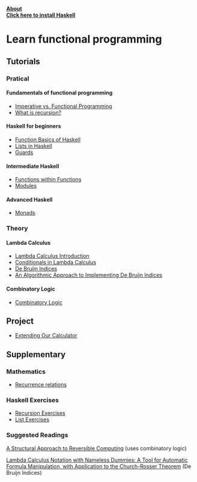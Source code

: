 [**About**](https://jd-anabi.github.io/functional-programming/about)  
[**Click here to install Haskell**](https://www.haskell.org/platform/)  

# Learn functional programming
## Tutorials

### Pratical
#### Fundamentals of functional programming
* [Imperative vs. Functional Programming](https://jd-anabi.github.io/functional-programming/imperative-functional-differences)
* [What is recursion?](https://jd-anabi.github.io/functional-programming/recursion)  

#### Haskell for beginners
* [Function Basics of Haskell](https://jd-anabi.github.io/functional-programming/haskell-fundamentals)
* [Lists in Haskell](https://jd-anabi.github.io/functional-programming/lists)
* [Guards](https://jd-anabi.github.io/functional-programming/guards)

#### Intermediate Haskell
* [Functions within Functions](https://jd-anabi.github.io/functional-programming/functions-within-functions)
* [Modules](https://jd-anabi.github.io/functional-programming/modules)

#### Advanced Haskell
* [Monads](https://jd-anabi.github.io/functional-programming/monads)

### Theory
#### Lambda Calculus
* [Lambda Calculus Introduction](https://jd-anabi.github.io/functional-programming/lambda-calculus-intro)
* [Conditionals in Lambda Calculus](https://jd-anabi.github.io/functional-programming/lambda-calculus-conditionals)
* [De Bruijn Indices](https://jd-anabi.github.io/functional-programming/de-bruijn-indices)
* [An Algorithmic Approach to Implementing De Bruijn Indices](https://jd-anabi.github.io/functional-programming/algorithmic-de-bruijn)

#### Combinatory Logic
* [Combinatory Logic](https://jd-anabi.github.io/functional-programming/combinatory-logic)

## Project
* [Extending Our Calculator](https://jd-anabi.github.io/functional-programming/calculator)

## Supplementary
### Mathematics
* [Recurrence relations](https://jd-anabi.github.io/functional-programming/recurrence-relations)

### Haskell Exercises
* [Recursion Exercises](https://jd-anabi.github.io/functional-programming/recursion-exercises)
* [List Exercises](https://jd-anabi.github.io/functional-programming/list-exercises)

### Suggested Readings
[A Structural Approach to Reversible Computing](https://arxiv.org/pdf/1111.7154.pdf) (uses combinatory logic)

[Lambda Calculus Notation with Nameless Dummies: A Tool for Automatic Formula Manipulation, with Application to the Church-Rosser Theorem](https://alexandria.tue.nl/repository/freearticles/597619.pdf) (De Bruijn Indices)
